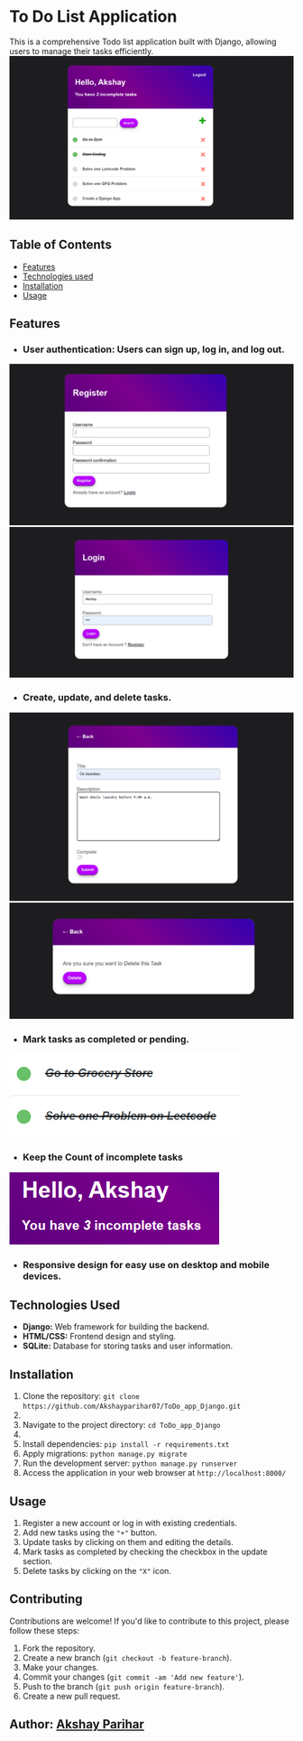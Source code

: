 # To Do List Application

This is a comprehensive Todo list application built with Django, allowing users to manage their tasks efficiently.
![.](assets/app.png)

## Table of Contents
- [Features](#features)
- [Technologies used](#technologies-used)
- [Installation](#installation)
- [Usage](#usage)

## Features
- ### User authentication: Users can sign up, log in, and log out.
![.](assets/register.png)
![.](assets/login.png)
- ### Create, update, and delete tasks.
![.](assets/update.png)
![.](assets/delete.png)
- ### Mark tasks as completed or pending.
![.](assets/complete.png)
- ### Keep the Count of incomplete tasks
![.](assets/count.png)
- ### Responsive design for easy use on desktop and mobile devices.

## Technologies Used

- **Django:** Web framework for building the backend.
- **HTML/CSS:** Frontend design and styling.
- **SQLite:** Database for storing tasks and user information.

## Installation

1. Clone the repository: `git clone https://github.com/Akshayparihar07/ToDo_app_Django.git`
2. 
2. Navigate to the project directory: `cd ToDo_app_Django`
3. 
3. Install dependencies: `pip install -r requirements.txt`
4. Apply migrations: `python manage.py migrate`
5. Run the development server: `python manage.py runserver`
6. Access the application in your web browser at `http://localhost:8000/`

## Usage

1. Register a new account or log in with existing credentials.
2. Add new tasks using the `"+"` button.
3. Update tasks by clicking on them and editing the details.
4. Mark tasks as completed by checking the checkbox in the update section.
5. Delete tasks by clicking on the `"X"` icon.

## Contributing

Contributions are welcome! If you'd like to contribute to this project, please follow these steps:

1. Fork the repository.
2. Create a new branch (`git checkout -b feature-branch`).
3. Make your changes.
4. Commit your changes (`git commit -am 'Add new feature'`).
5. Push to the branch (`git push origin feature-branch`).
6. Create a new pull request.

## Author: [Akshay Parihar](https://github.com/Akshayparihar07)








